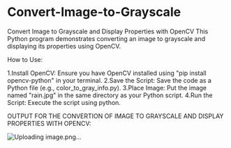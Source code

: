 # Convert-Image-to-Grayscale
Convert Image to Grayscale and Display Properties with OpenCV
This Python program demonstrates converting an image to grayscale and displaying its properties using OpenCV.

How to Use:

1.Install OpenCV: Ensure you have OpenCV installed using "pip install opencv-python" in your terminal.
2.Save the Script: Save the code as a Python file (e.g., color_to_gray_info.py).
3.Place Image: Put the image named "rain.jpg" in the same directory as your Python script.
4.Run the Script: Execute the script using python.

OUTPUT FOR THE CONVERTION OF IMAGE TO GRAYSCALE AND DISPLAY PROPERTIES WITH OPENCV:

![Uploading image.png…]()


